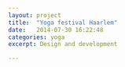 ```yaml
---
layout: project
title:  "Yoga festival Haarlem"
date:   2014-07-30 16:22:48
categories: yoga
excerpt: Design and development

---
```

